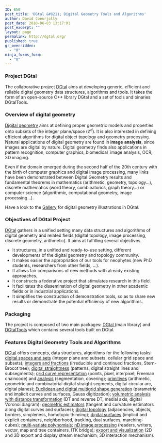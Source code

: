 ```yaml
---
ID: 650
post_title: 'DGtal &#8211; Digital Geometry Tools and Algorithms'
author: David Coeurjolly
post_date: 2010-06-03 13:17:01
post_excerpt: ""
layout: page
permalink: http://dgtal.org/
published: true
gr_overridden:
  - "0"
ninja_forms_form:
  - "0"
---
```

### Project DGtal

The collaborative project [DGtal][3] aims at developing generic, efficient and reliable digital geometry data structures, algorithms and tools. It takes the form of an open-source C++ library DGtal and a set of tools and binaries DGtalTools.

### Overview of digital geometry

<a title="Digital Geometry" href="http://en.wikipedia.org/wiki/Digital_geometry">Digital geometry</a> aims at defining proper geometric models and properties onto subsets of the integer plane/space ($\mathbb{Z}^d$). It is also interested in defining efficient algorithms for digital object topology and geometry processing. Natural applications of digital geometry are found in <strong>image</strong> <strong>analysis</strong>, since images are digital by nature. Digital geometry finds also applications in pattern recognition, computer graphics, biomedical  image analysis, OCR, 3D imaging.


Even if the domain emerged during the second half of the 20th century with the birth of computer graphics and digital image processing, many links have been demonstrated between Digital Geometry results and fundamental theorems in mathematics (arithmetic, geometry, topology...), discrete mathematics (word theory, combinatorics, graph theory...) or computer science (algorithmic, computational geometry, image processing...).

Have a look to the <a title="Gallery" href="http://dgtal.org/gallery/">Gallery</a> for digital geometry illustrations in DGtal.

###  Objectives of DGtal Project

[DGtal][3] gathers in a unified setting many data structures and algorithms of digital geometry and related fields (digital topology, image processing, discrete geometry, arithmetic). It aims at fulfilling several objectives.

* It structures, in a unified and ready-to-use setting, different developments of the digital geometry and topology community.
* It makes easier the appropriation of our tools for neophytes (new PhD students, researchers from other fields, ...).
* It allows fair comparisons of new methods with already existing approaches.
* It constructs a federative project that stimulates research in this field.
* It facilitates the dissemination of digital geometry in other academic fields or in industrial applications.
* It simplifies the construction of demonstration tools, so as to share new results or demonstrate the potential efficiency of new algorithms.

### Packaging

The project is composed of two main packages: [DGtal ][1](main library) and [DGtalTools][2] which contains several tools built on DGtal. 

### Features Digital Geometry Tools and Algorithms 


[DGtal][3] offers concepts, data structures, algorithms for the following tasks: [digital spaces and sets][4] (integer plane and subsets, cellular grid space and subsets); [integers and fractions][5] (irreducible and continued fractions, Stern-Brocot tree); [digital straightness][6] (patterns, digital straight lines and subsegments); [grid curve representation][7] (points, pixel, interpixel, Freeman chaincode) and [analysis][8] (segmentation, covering); [primitives][9] (arithmetic, geometric and combinatorial digital straight segments, digital circular arc, digital planes);[ Euclidean and digital multigrid shape generation][10] (parametric and implicit curves and surfaces, Gauss digitization); [volumetric analysis with distance transformation][11] (DT and reverse DT, medial axis, digital Voronoi diagram); [geometric estimators][12] (tangent and curvature estimators along digital curves and surfaces); [digital topology][13] (adjacencies, objects, borders, simpleness, homotopic thinning); [digital surfaces][14] (implicit and explicit containers, neighborhood, tracking, dual surfaces, marching-cubes); [multi-variate polynomials][15]; [nD image processing][16] (readers, writers, vector, map and tree containers, ITK bridge); [export and visualization][17] (2D and 3D export and display stream mechanism; 3D interaction mechanism).

 [1]: http://dgtal.org/download/ "Download"
 [2]: http://dgtal.org/tools/ "Tools"
 [3]: http://dgtal.org "DGtal"
 [4]: http://dgtal.org/doc/nightly/packageKernel.html "digital spaces and sets"
 [5]: http://dgtal.org/doc/nightly/moduleIrreducibleFraction.html "integers and fractions"
 [6]: http://dgtal.org/doc/nightly/moduleDigitalStraightness.html "digital straightness"
 [7]: http://dgtal.org/doc/nightly/moduleGridCurveAnalysis.html "grid curve representation"
 [8]: http://dgtal.org/doc/nightly/moduleGridCurveAnalysis.html "analysis"
 [9]: http://dgtal.org/doc/nightly/packageGeometry.html "primitives"
 [10]: http://dgtal.org/doc/nightly/moduleShape.html " Euclidean and digital multigrid shape generation"
 [11]: http://dgtal.org/doc/nightly/moduleVolumetric.html "volumetric analysis with distance transformation"
 [12]: http://dgtal.org/doc/nightly/packageGeometry.html "geometric estimators"
 [13]: http://dgtal.org/doc/nightly/moduleDigitalTopology.html "digital topology"
 [14]: http://dgtal.org/doc/nightly/moduleDigitalSurfaces.html "digital surfaces"
 [15]: http://dgtal.org/doc/nightly/modulePolynomial.html "multi-variate polynomials"
 [16]: http://dgtal.org/doc/nightly/packageImage.html "nD image processing"
 [17]: http://dgtal.org/doc/nightly/packageIO.html "export and visualization"
